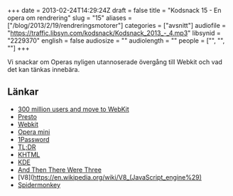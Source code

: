 +++
date = 2013-02-24T14:29:24Z
draft = false
title = "Kodsnack 15 - En opera om rendrering"
slug = "15"
aliases = ["/blog/2013/2/19/rendreringsmotorer"]
categories = ["avsnitt"]
audiofile = "https://traffic.libsyn.com/kodsnack/Kodsnack_2013_-_4.mp3"
libsynid = "2229370"
english = false
audiosize = ""
audiolength = ""
people = ["", "", ""]
+++

Vi snackar om Operas nyligen utannoserade övergång till Webkit och vad det kan tänkas innebära.

## Länkar ##

* [300 million users and move to WebKit](http://my.opera.com/ODIN/blog/300-million-users-and-move-to-webkit)
* [Presto](https://en.wikipedia.org/wiki/Presto_%28layout_engine%29)
* [Webkit](https://en.wikipedia.org/wiki/WebKit)
* [Opera mini](https://en.wikipedia.org/wiki/Opera_mini)
* [1Password](https://agilebits.com/onepassword)
* [TL;DR](https://en.wikipedia.org/wiki/Wikipedia:Too_long;_didn%27t_read)
* [KHTML](https://en.wikipedia.org/wiki/Khtml)
* [KDE](https://en.wikipedia.org/wiki/KDE)
* [And Then There Were Three](http://robert.ocallahan.org/2013/02/and-then-there-were-three.html)
* [V8](https://en.wikipedia.org/wiki/V8_(JavaScript_engine%29)
* [Spidermonkey](https://en.wikipedia.org/wiki/SpiderMonkey_%28JavaScript_engine%29)

